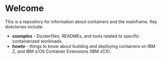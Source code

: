 # Welcome
This is a repository for information about containers and the mainframe.  Key
directories include:

- _**examples**_ - Dockerfiles, READMEs, and tools related to specific containerized
  workloads.
- _**howto**_ - things to know about building and deploying containers on IBM Z, and
  IBM z/OS Container Extensions (IBM zCX).

